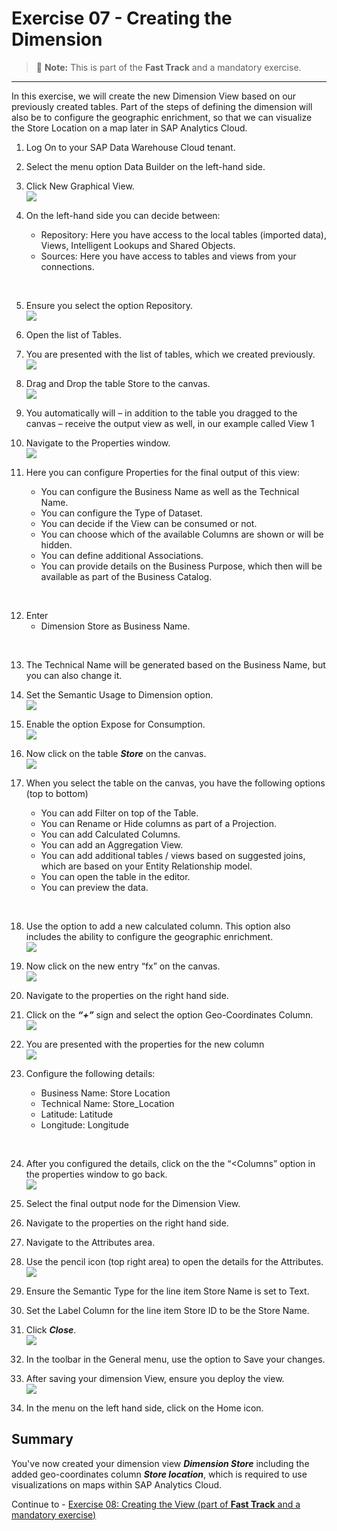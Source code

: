 # Exercise 07 - Creating the Dimension 

>:memo: **Note:** This is part of the <strong>Fast Track</strong> and a mandatory exercise.

---

In this exercise, we will create the new Dimension View based on our previously created tables. Part of the steps of defining the dimension will also be to configure the geographic enrichment, so that we can visualize the Store Location on a map later in SAP Analytics Cloud.

1. Log On to your SAP Data Warehouse Cloud tenant.
2. Select the menu option Data Builder on the left-hand side.

3. Click New Graphical View.
<br>![](images/00_00_0072.png) 

4. On the left-hand side you can decide between:<br><ul><li>Repository: Here you have access to the local tables (imported data), Views, Intelligent Lookups and Shared Objects.</li><li>Sources: Here you have access to tables and views from your connections.
<br>

5. Ensure you select the option Repository.
<br>![](images/00_00_0071.png) 
 
  
6. Open the list of Tables.

7. You are presented with the list of tables, which we created previously.
<br>![](images/00_00_0042.png)  
 
8. Drag and Drop the table Store to the canvas.
<br>![](images/00_00_0074.png) 

9. You automatically will – in addition to the table you dragged to the canvas – receive the output view as well, in our example called View 1
10. Navigate to the Properties window.
<br>![](images/00_00_0076.png) 

11. Here you can configure Properties for the final output of this view:<br><ul><li> You can configure the Business Name as well as the Technical Name.</li><li> You can configure the Type of Dataset.</li><li> You can decide if the View can be consumed or not.</li><li> You can choose which of the available Columns are shown or will be hidden.</li><li> You can define additional Associations.</li><li> You can provide details on the Business Purpose, which then will be available as part of the Business Catalog.
<br>

12. Enter 
<br><ul><li> Dimension Store as Business Name.
<br>

13. The Technical Name will be generated based on the Business Name, but you can also change it.
14. Set the Semantic Usage to Dimension option.
<br>![](images/00_00_0777.png) 
 
15. Enable the option Expose for Consumption.
<br>![](images/00_00_0778.png)   
 
16. Now click on the table ***Store*** on the canvas.
<br>![](images/00_00_0075.png) 

17. When you select the table on the canvas, you have the following options (top to bottom)<br><ul><li> You can add Filter on top of the Table.</li><li> You can Rename or Hide columns as part of a Projection.</li><li> You can add Calculated Columns.</li><li> You can add an Aggregation View.</li><li> You can add additional tables / views based on suggested joins, which are based on your Entity
Relationship model.</li><li> You can open the table in the editor.</li><li> You can preview the data.
<br>

18. Use the option to add a new calculated column. This option also includes the ability to configure the geographic enrichment.
<br>![](images/00_00_0077.png) 
 
19. Now click on the new entry “fx” on the canvas.
<br>![](images/00_00_0078.png) 

20. Navigate to the properties on the right hand side.
21. Click on the ***“+”*** sign and select the option Geo-Coordinates Column.
<br>![](images/00_00_0079.png) 
 
22. You are presented with the properties for the new column
<br>![](images/00_00_0772.png) 

23. Configure the following details:<br><ul><li> Business Name: Store Location</li><li> Technical Name: Store_Location</li><li> Latitude: Latitude</li><li> Longitude: Longitude
<br>

24. After you configured the details, click on the the “<Columns” option in the properties window to go back.
<br>![](images/00_00_0773.png) 

25. Select the final output node for the Dimension View.
26. Navigate to the properties on the right hand side.

27. Navigate to the Attributes area. 
28. Use the pencil icon (top right area) to open the details for the Attributes.
<br>![](images/00_00_0774.png)

29. Ensure the Semantic Type for the line item Store Name is set to Text.
30. Set the Label Column for the line item Store ID to be the Store Name.
31. Click ***Close***.
<br>![](images/00_00_0775.png) 
 
32. In the toolbar in the General menu, use the option to Save your changes.
33. After saving your dimension View, ensure you deploy the view.
<br>![](images/00_00_0776.png) 
34. In the menu on the left hand side, click on the Home icon.

## Summary

You've now created your dimension view ***Dimension Store*** including the added geo-coordinates column ***Store location***, which is required to use visualizations on maps within SAP Analytics Cloud.

Continue to - [Exercise 08: Creating the View (part of <strong>Fast Track</strong> and a mandatory exercise)](../ex08/README.md)

